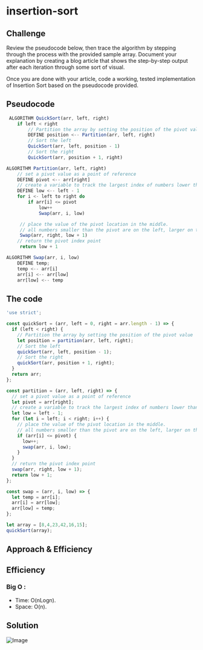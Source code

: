 # insertion-sort

## Challenge
Review the pseudocode below, then trace the algorithm by stepping through the process with the provided sample array. Document your explanation by creating a blog article that shows the step-by-step output after each iteration through some sort of visual.

Once you are done with your article, code a working, tested implementation of Insertion Sort based on the pseudocode provided.

## Pseudocode
```javascript
 ALGORITHM QuickSort(arr, left, right)
    if left < right
        // Partition the array by setting the position of the pivot value 
        DEFINE position <-- Partition(arr, left, right)
        // Sort the left
        QuickSort(arr, left, position - 1)
        // Sort the right
        QuickSort(arr, position + 1, right)

ALGORITHM Partition(arr, left, right)
    // set a pivot value as a point of reference
    DEFINE pivot <-- arr[right]
    // create a variable to track the largest index of numbers lower than the defined pivot
    DEFINE low <-- left - 1
    for i <- left to right do
        if arr[i] <= pivot
            low++
            Swap(arr, i, low)

     // place the value of the pivot location in the middle.
     // all numbers smaller than the pivot are on the left, larger on the right. 
     Swap(arr, right, low + 1)
    // return the pivot index point
     return low + 1

ALGORITHM Swap(arr, i, low)
    DEFINE temp;
    temp <-- arr[i]
    arr[i] <-- arr[low]
    arr[low] <-- temp
```
## The code 
```javascript
'use strict';

const quickSort = (arr, left = 0, right = arr.length - 1) => {
  if (left < right) {
    // Partition the array by setting the position of the pivot value 
    let position = partition(arr, left, right);
    // Sort the left
    quickSort(arr, left, position - 1);
    // Sort the right
    quickSort(arr, position + 1, right);
  }
  return arr;
};

const partition = (arr, left, right) => {
  // set a pivot value as a point of reference
  let pivot = arr[right];
  // create a variable to track the largest index of numbers lower than the defined pivot
  let low = left - 1;
  for (let i = left; i < right; i++) {
    // place the value of the pivot location in the middle.
    // all numbers smaller than the pivot are on the left, larger on the right. 
    if (arr[i] <= pivot) {
      low++;
      swap(arr, i, low);
    }
  }
  // return the pivot index point
  swap(arr, right, low + 1);
  return low + 1;
};

const swap = (arr, i, low) => {
  let temp = arr[i];
  arr[i] = arr[low];
  arr[low] = temp;
};

let array = [8,4,23,42,16,15];
quickSort(array);

```

## Approach & Efficiency
## Efficiency
### Big O :
- Time: O(nLogn).
- Space: O(n).

## Solution
![Image]()
